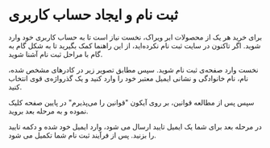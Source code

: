 # ثبت نام و ایجاد حساب کاربری

برای خرید هر یک از محصولات ابر ویراک، نخست نیاز است تا به حساب کاربری خود وارد شوید. اگر تاکنون در سایت ثبت نام نکرده‌اید، از این راهنما کمک بگیرید تا به ‌شکل گام به گام با مراحل ثبت نام آشنا شوید.

نخست وارد صفحه‌ی ثبت ‌نام شوید. سپس مطابق تصویر زیر در کادرهای مشخص شده، نام، نام خانوادگی و نشانی ایمیل معتبر خود را وارد کنید و یک گذرواژه‌ی قوی انتخاب کنید.

سپس پس از مطالعه قوانین، بر روی آیکون "قوانین را می‌پذیرم" در پایین صفحه کلیک نموده و به مرحله بعد بروید.


<DarkModeImage
  dark-src="/assets/images/guides/fa/dark/user/register.png"
  light-src="/assets/images/guides/fa/light/user/register.png"
  alt="Registration image"
/>

در مرحله بعد برای شما یک ایمیل تایید ارسال می شود، وارد ایمیل خود شده و دکمه تایید را بزنید.  پس از فرآیند ثبت نام شما تکمیل می شود.

<script setup>
import { useData } from 'vitepress'
const { isDark } = useData()
</script>
